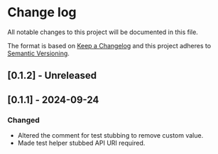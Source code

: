 # Change log

All notable changes to this project will be documented in this file.

The format is based on [Keep a Changelog](http://keepachangelog.com/)
and this project adheres to [Semantic Versioning](http://semver.org/).

## [0.1.2] - Unreleased

## [0.1.1] - 2024-09-24

### Changed

- Altered the comment for test stubbing to remove custom value.
- Made test helper stubbed API URI required.

